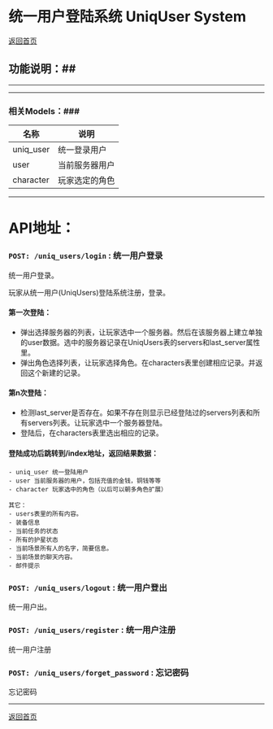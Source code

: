 # 统一用户登陆系统 UniqUser System #

[返回首页](./index.md)

## 功能说明：##

------------------------------------------------------------------



------------------------------------------------------------------


### 相关Models：###

|    名称   |         说明       
|-----------|-------------------
| uniq_user |统一登录用户  
|   user    |当前服务器用户
| character |玩家选定的角色


------------------------------------------------------------------

# API地址：

### `POST: /uniq_users/login` : 统一用户登录     

统一用户登录。

玩家从统一用户(UniqUsers)登陆系统注册，登录。

#### **第一次登陆：**
- 弹出选择服务器的列表，让玩家选中一个服务器。然后在该服务器上建立单独的user数据。选中的服务器记录在UniqUsers表的servers和last_server属性里。
- 弹出角色选择列表，让玩家选择角色。在characters表里创建相应记录。并返回这个新建的记录。


#### **第n次登陆：**
- 检测last_server是否存在。如果不存在则显示已经登陆过的servers列表和所有servers列表。让玩家选中一个服务器登陆。
- 登陆后，在characters表里选出相应的记录。



#### 登陆成功后跳转到/index地址，返回结果数据：

    - uniq_user 统一登陆用户 
    - user 当前服务器的用户，包括充值的金钱，铜钱等等 
    - character 玩家选中的角色（以后可以朝多角色扩展） 

    其它：
    - users表里的所有内容。 
    - 装备信息 
    - 当前任务的状态 
    - 所有的护星状态 
    - 当前场景所有人的名字，简要信息。 
    - 当前场景的聊天内容。 
    - 邮件提示 

    
### `POST: /uniq_users/logout` : 统一用户登出     

统一用户出。

### `POST: /uniq_users/register` : 统一用户注册     

统一用户注册

### `POST: /uniq_users/forget_password` : 忘记密码    

忘记密码  


------------------------------------------------------------------

[返回首页](./index.md)


